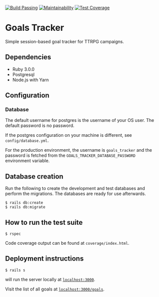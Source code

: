 [![Build Passing](https://circleci.com/gh/rjclaasen/goals-tracker.svg?style=shield)](https://circleci.com/gh/rjclaasen/goals-tracker)
[![Maintainability](https://api.codeclimate.com/v1/badges/28d7062f1b1c9a7fefe7/maintainability)](https://codeclimate.com/github/rjclaasen/goals-tracker/maintainability)
[![Test Coverage](https://api.codeclimate.com/v1/badges/28d7062f1b1c9a7fefe7/test_coverage)](https://codeclimate.com/github/rjclaasen/goals-tracker/test_coverage)

# Goals Tracker

Simple session-based goal tracker for TTRPG campaigns. 

## Dependencies

- Ruby 3.0.0
- Postgresql
- Node.js with Yarn

## Configuration

### Database
The default username for postgres is the username of your OS user. The default password is no password.

If the postgres configuration on your machine is different, see `config/database.yml`.

For the production environment, the username is `goals_tracker` and the password is fetched from the `GOALS_TRACKER_DATABASE_PASSWORD` environment variable.

## Database creation

Run the following to create the development and test databases and perform the migrations. The databases are ready for use afterwards.

```
$ rails db:create
$ rails db:migrate
```

## How to run the test suite

```
$ rspec
```

Code coverage output can be found at `coverage/index.html`.

## Deployment instructions

```
$ rails s
```

will run the server locally at [`localhost:3000`](localhost:3000).

Visit the list of all goals at [`localhost:3000/goals`](localhost:3000/goals).
